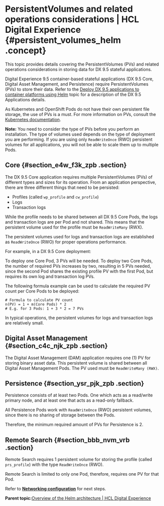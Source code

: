 # PersistentVolumes and related operations considerations \| HCL Digital Experience {#persistent_volumes_helm .concept}

This topic provides details covering the PersistentVolumes \(PVs\) and related operations considerations in storing data for DX 9.5 stateful applications.

Digital Experience 9.5 container-based stateful applications \(DX 9.5 Core, Digital Asset Management, and Persistence\) require PersistentVolumes \(PVs\) to store their data. Refer to the [Deploy DX 9.5 applications to container platforms using Helm](deploy_applications_using_helm.md) topic for a description of the DX 9.5 Applications details.

As Kubernetes and OpenShift Pods do not have their own persistent file storage, the use of PVs is a must. For more information on PVs, consult the [Kubernetes documentation](https://kubernetes.io/docs/concepts/storage/persistent-volumes/).

**Note:** You need to consider the type of PVs before you perform an installation. The type of volumes used depends on the type of deployment you are performing. If you are using only `ReadWriteOnce` \(RWO\) persistent volumes for all applications, you will not be able to scale them up to multiple Pods.

## Core {#section_e4w_f3k_zpb .section}

The DX 9.5 Core application requires multiple PersistentVolumes \(PVs\) of different types and sizes for its operation. From an application perspective, there are three different things that need to be persisted:

-   Profiles \(called `wp_profile` and `cw_profile`\)
-   Logs
-   Transaction logs

While the profile needs to be shared between all DX 9.5 Core Pods, the logs and transaction logs are per Pod and not shared. This means that the persistent volume used for the profile must be `ReadWriteMany` \(RWX\).

The persistent volumes used for logs and transaction logs are established as `ReadWriteOnce` \(RWO\) for proper operations performance.

For example, in a DX 9.5 Core deployment:

To deploy one Core Pod, 3 PVs will be needed. To deploy two Core Pods, the number of required PVs increases by two, resulting in 5 PVs needed, since the second Pod shares the existing profile PV with the first Pod, but requires its own log and transaction log PVs.

The following formula example can be used to calculate the required PV count per Core Pods to be deployed:

```
# Formula to calculate PV count
n(PV) = 1 + m(Core Pods) * 2
# E.g. for 3 Pods: 1 + 3 * 2 = 7 PVs
```

In typical operations, the persistent volumes for logs and transaction logs are relatively small.

## Digital Asset Management {#section_c4c_njk_zpb .section}

The Digital Asset Management \(DAM\) application requires one \(1\) PV for storing binary asset data. This persistent volume is shared between all Digital Asset Management Pods. The PV used must be `ReadWriteMany (RWX)`.

## Persistence {#section_ysr_pjk_zpb .section}

Persistence consists of at least two Pods. One which acts as a read/write primary node, and at least one that acts as a read-only fallback.

All Persistence Pods work with `ReadWriteOnce` \(RWO\) persistent volumes, since there is no sharing of storage between the Pods.

Therefore, the minimum required amount of PVs for Persistence is 2.

## Remote Search {#section_bbb_nvm_vrb .section}

Remote Search requires 1 persistent volume for storing the profile \(called `prs_profile`\) with the type `ReadWriteOnce` \(RWO\).

Remote Search is limited to only one Pod, therefore, requires one PV for that Pod.

Refer to **[Networking configuration](helm_configure_networking.md)** for next steps.

**Parent topic:**[Overview of the Helm architecture \| HCL Digital Experience](../containerization/helm_overview.md)

